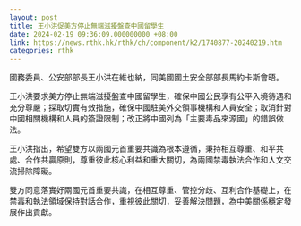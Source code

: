 ```yaml
---
layout: post
title: 王小洪促美方停止無端滋擾盤查中國留學生
date: 2024-02-19 09:36:09.000000000 +08:00
link: https://news.rthk.hk/rthk/ch/component/k2/1740877-20240219.htm
categories: rthk
---
```


國務委員、公安部部長王小洪在維也納，同美國國土安全部部長馬約卡斯會晤。

王小洪要求美方停止無端滋擾盤查中國留學生，確保中國公民享有公平入境待遇和充分尊嚴；採取切實有效措施，確保中國駐美外交領事機構和人員安全；取消針對中國相關機構和人員的簽證限制；改正將中國列為「主要毒品來源國」的錯誤做法。

王小洪指出，希望雙方以兩國元首重要共識為根本遵循，秉持相互尊重、和平共處、合作共贏原則，尊重彼此核心利益和重大關切，為兩國禁毒執法合作和人文交流掃除障礙。

雙方同意落實好兩國元首重要共識，在相互尊重、管控分歧、互利合作基礎上，在禁毒和執法領域保持對話合作，重視彼此關切，妥善解決問題，為中美關係穩定發展作出貢獻。
